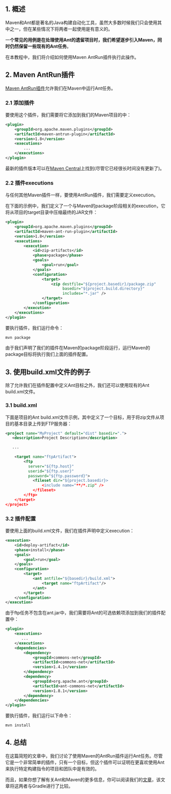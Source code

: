 ## 1. 概述

Maven和Ant都是著名的Java构建自动化工具，虽然大多数时候我们只会使用其中之一，但在某些情况下将两者一起使用是有意义的。

一**个常见的用例是在处理使用Ant的遗留项目时，我们希望逐步引入Maven，同时仍然保留一些现有的Ant任务**。

在本教程中，我们将介绍如何使用Maven AntRun插件执行此操作。

## 2. Maven AntRun插件

[Maven AntRun插件](https://maven.apache.org/plugins/maven-antrun-plugin/)允许我们在Maven中运行Ant任务。

### 2.1 添加插件

要使用这个插件，我们需要将它添加到我们的Maven项目的<plugins/>中：

```xml
<plugin>
    <groupId>org.apache.maven.plugins</groupId>
    <artifactId>maven-antrun-plugin</artifactId>
    <version>1.8</version>
    <executions>
        ...
    </executions>
</plugin>
```

最新的插件版本可以在[Maven Central](https://search.maven.org/search?q=a:maven-antrun-plugin)上找到(尽管它已经很长时间没有更新了)。

### 2.2 插件executions

与任何其他Maven插件一样，要使用AntRun插件，我们需要定义execution。

在下面的示例中，我们定义了一个与Maven的package阶段相关的execution，它将从项目的target目录中压缩最终的JAR文件：

```xml
<plugin>
    <groupId>org.apache.maven.plugins</groupId>
    <artifactId>maven-ant-run-plugin</artifactId>
    <version>1.8</version>
    <executions>
        <execution>
            <id>zip-artifacts</id>
            <phase>package</phase>
            <goals>
                <goal>run</goal>
            </goals>
            <configuration>
                <target>
                    <zip destfile="${project.basedir}/package.zip"
                         basedir="${project.build.directory}"
                         includes="*.jar" />
                </target>
            </configuration>
        </execution>
    </executions>
</plugin>
```

要执行插件，我们运行命令：

```bash
mvn package
```

由于我们声明了我们的插件在Maven的package阶段运行，运行Maven的package目标将执行我们上面的插件配置。

## 3. 使用build.xml文件的例子

除了允许我们在插件配置中定义Ant目标之外，我们还可以使用现有的Ant build.xml文件。

### 3.1 build.xml

下面是项目的Ant build.xml文件示例，其中定义了一个目标，用于将zip文件从项目的基本目录上传到FTP服务器：

```xml
<project name="MyProject" default="dist" basedir=".">
   <description>Project Description</description>

   ...
   
    <target name="ftpArtifact">
        <ftp 
          server="${ftp.host}" 
          userid="${ftp.user}" 
          password="${ftp.password}">
            <fileset dir="${project.basedir}>
                <include name="**/*.zip" />
            </fileset>
        </ftp>
    </target>
</project>
```

### 3.2 插件配置

要使用上面的build.xml文件，我们在插件声明中定义execution：

```xml
<execution>
    <id>deploy-artifact</id>
    <phase>install</phase>
    <goals>
        <goal>run</goal>
    </goals>
    <configuration>
        <target>
            <ant antfile="${basedir}/build.xml">
                <target name="ftpArtifact"/>
            </ant>
        </target>
    </configuration>
</execution>
```

由于ftp任务不包含在ant.jar中，我们需要将Ant的可选依赖项添加到我们的插件配置中：

```xml
<plugin>
    <executions>
       ...
    </executions>
    <dependencies>
        <dependency>
            <groupId>commons-net</groupId>
            <artifactId>commons-net</artifactId>
            <version>1.4.1</version>
        </dependency>
        <dependency>
            <groupId>org.apache.ant</groupId>
            <artifactId>ant-commons-net</artifactId>
            <version>1.8.1</version>
        </dependency>
    </dependencies>
</plugin>
```

要执行插件，我们运行以下命令：

```bash
mvn install
```

## 4. 总结

在这篇简短的文章中，我们讨论了使用Maven的AntRun插件运行Ant任务。尽管它是一个非常简单的插件，只有一个目标，但这个插件可以证明在更喜欢使用Ant来执行特定构建指令的项目和团队中是有效的。

而且，如果你想了解有关Ant和Maven的更多信息，你可以阅读我们的[文章](https://www.baeldung.com/ant-maven-gradle)，该文章将这两者与Gradle进行了比较。